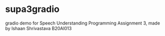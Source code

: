 # supa3gradio
gradio demo for Speech Understanding Programming Assignment 3, made by Ishaan Shrivastava B20AI013
